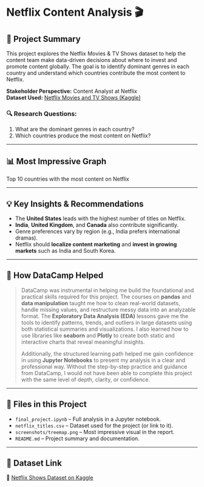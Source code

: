 # Netflix Content Analysis 🎬

## 📌 Project Summary

This project explores the Netflix Movies & TV Shows dataset to help the content team make data-driven decisions about where to invest and promote content globally. The goal is to identify dominant genres in each country and understand which countries contribute the most content to Netflix.

**Stakeholder Perspective:** Content Analyst at Netflix  
**Dataset Used:** [Netflix Movies and TV Shows (Kaggle)](https://www.kaggle.com/datasets/shivamb/netflix-shows)

### 🔍 Research Questions:
1. What are the dominant genres in each country?
2. Which countries produce the most content on Netflix?

---

## 📊 Most Impressive Graph

Top 10 countries with the most content on Netflix

---

## 💡 Key Insights & Recommendations

- The **United States** leads with the highest number of titles on Netflix.
- **India**, **United Kingdom**, and **Canada** also contribute significantly.
- Genre preferences vary by region (e.g., India prefers international dramas).
- Netflix should **localize content marketing** and **invest in growing markets** such as India and South Korea.

---

## 🧠 How DataCamp Helped

> DataCamp was instrumental in helping me build the foundational and practical skills required for this project. The courses on **pandas** and **data manipulation** taught me how to clean real-world datasets, handle missing values, and restructure messy data into an analyzable format. The **Exploratory Data Analysis (EDA)** lessons gave me the tools to identify patterns, trends, and outliers in large datasets using both statistical summaries and visualizations. I also learned how to use libraries like **seaborn** and **Plotly** to create both static and interactive charts that reveal meaningful insights.  
>
> Additionally, the structured learning path helped me gain confidence in using **Jupyter Notebooks** to present my analysis in a clear and professional way. Without the step-by-step practice and guidance from DataCamp, I would not have been able to complete this project with the same level of depth, clarity, or confidence.

---

## 📂 Files in this Project

- `final_project.ipynb` – Full analysis in a Jupyter notebook.
- `netflix_titles.csv` – Dataset used for the project (or link to it).
- `screenshots/treemap.png` – Most impressive visual in the report.
- `README.md` – Project summary and documentation.

---

## 📎 Dataset Link

🔗 [Netflix Shows Dataset on Kaggle](https://www.kaggle.com/datasets/shivamb/netflix-shows)
